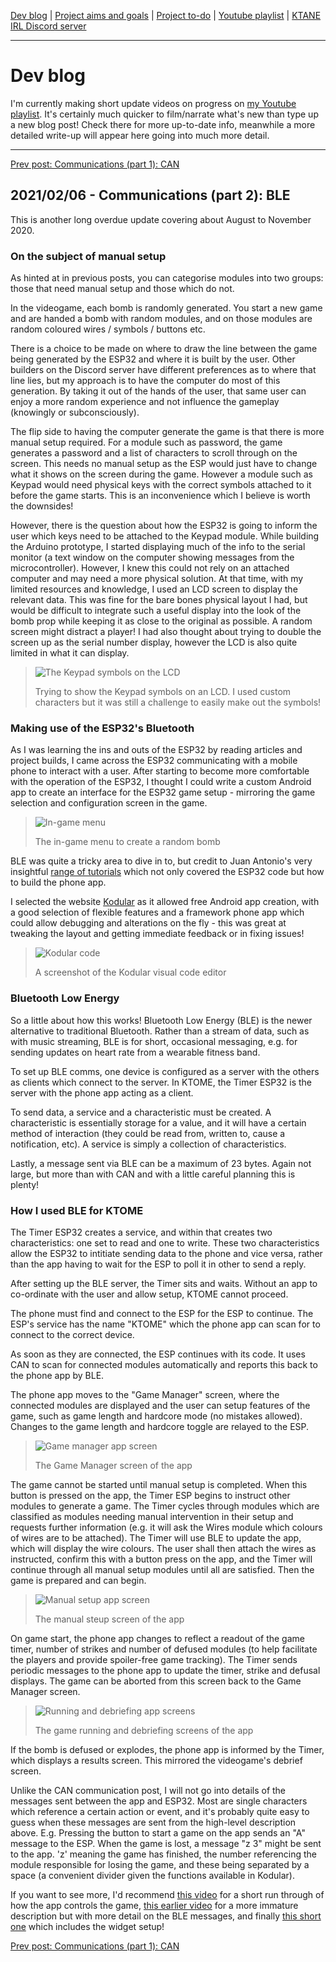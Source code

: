 [Dev blog](devblog.md) | [Project aims and goals](goals.md) | [Project to-do](todo.md) | [Youtube playlist](https://www.youtube.com/watch?v=8m7peVlW2mE&list=PLJqFvAhkcSkkks42zClG5WlvO1khFZCKK) | [KTANE IRL Discord server](https://discord.com/channels/711013430575890432)

---

# Dev blog
I'm currently making short update videos on progress on [my Youtube playlist](https://www.youtube.com/watch?v=8m7peVlW2mE&list=PLJqFvAhkcSkkks42zClG5WlvO1khFZCKK). It's certainly much quicker to film/narrate what's new than type up a new blog post! Check there for more up-to-date info, meanwhile a more detailed write-up will appear here going into much more detail.

---

[Prev post: Communications (part 1): CAN](devblog_3.md)

## 2021/02/06 - Communications (part 2): BLE
This is another long overdue update covering about August to November 2020.

### On the subject of manual setup
As hinted at in previous posts, you can categorise modules into two groups: those that need manual setup and those which do not.

In the videogame, each bomb is randomly generated. You start a new game and are handed a bomb with random modules, and on those modules are random coloured wires / symbols / buttons etc.

There is a choice to be made on where to draw the line between the game being generated by the ESP32 and where it is built by the user. Other builders on the Discord server have different preferences as to where that line lies, but my approach is to have the computer do most of this generation. By taking it out of the hands of the user, that same user can enjoy a more random experience and not influence the gameplay (knowingly or subconsciously).

The flip side to having the computer generate the game is that there is more manual setup required.  For a module such as password, the game generates a password and a list of characters to scroll through on the screen. This needs no manual setup as the ESP would just have to change what it shows on the screen during the game. However a module such as Keypad would need physical keys with the correct symbols attached to it before the game starts. This is an inconvenience which I believe is worth the downsides!

However, there is the question about how the ESP32 is going to inform the user which keys need to be attached to the Keypad module. While building the Arduino prototype, I started displaying much of the info to the serial monitor (a text window on the computer showing messages from the microcontroller). However, I knew this could not rely on an attached computer and may need a more physical solution. At that time, with my limited resources and knowledge, I used an LCD screen to display the relevant data. This was fine for the bare bones physical layout I had, but would be difficult to integrate such a useful display into the look of the bomb prop while keeping it as close to the original as possible. A random screen might distract a player! I had also thought about trying to double the screen up as the serial number display, however the LCD is also quite limited in what it can display.

> ![The Keypad symbols on the LCD](https://i.imgur.com/2fTtbNI.jpg)
> 
> Trying to show the Keypad symbols on an LCD. I used custom characters but it was still a challenge to easily make out the symbols!

### Making use of the ESP32's Bluetooth

As I was learning the ins and outs of the ESP32 by reading articles and project builds, I came across the ESP32 communicating with a mobile phone to interact with a user. After starting to become more comfortable with the operation of the ESP32, I thought I could write a custom Android app to create an interface for the ESP32 game setup - mirroring the game selection and configuration screen in the game.

> ![In-game menu](https://i.imgur.com/ygBRZrX.jpg)
> 
> The in-game menu to create a random bomb

BLE was quite a tricky area to dive in to, but credit to Juan Antonio's very insightful [range of tutorials](https://community.appinventor.mit.edu/t/ble-esp32-bluetooth-send-receive-arduino-ide/1980/17) which not only covered the ESP32 code but how to build the phone app.

I selected the website [Kodular](https://creator.kodular.io/) as it allowed free Android app creation, with a good selection of flexible features and a framework phone app which could allow debugging and alterations on the fly - this was great at tweaking the layout and getting immediate feedback or in fixing issues!

> ![Kodular code](https://i.imgur.com/D52mQrh.png)
> 
> A screenshot of the Kodular visual code editor

### Bluetooth Low Energy

So a little about how this works! Bluetooth Low Energy (BLE) is the newer alternative to traditional Bluetooth. Rather than a stream of data, such as with music streaming, BLE is for short, occasional messaging, e.g. for sending updates on heart rate from a wearable fitness band.

To set up BLE comms, one device is configured as a server with the others as clients which connect to the server. In KTOME, the Timer ESP32 is the server with the phone app acting as a client.

To send data, a service and a characteristic must be created. A characteristic is essentially storage for a value, and it will have a certain method of interaction (they could be read from, written to, cause a notification, etc). A service is simply a collection of characteristics.

Lastly, a message sent via BLE can be a maximum of 23 bytes. Again not large, but more than with CAN and with a little careful planning this is plenty!

### How I used BLE for KTOME

The Timer ESP32 creates a service, and within that creates two characteristics: one set to read and one to write. These two characteristics allow the ESP32 to intitiate sending data to the phone and vice versa, rather than the app having to wait for the ESP to poll it in other to send a reply.

After setting up the BLE server, the Timer sits and waits. Without an app to co-ordinate with the user and allow setup, KTOME cannot proceed.

The phone must find and connect to the ESP for the ESP to continue. The ESP's service has the name "KTOME" which the phone app can scan for to connect to the correct device.

As soon as they are connected, the ESP continues with its code. It uses CAN to scan for connected modules automatically and reports this back to the phone app by BLE.

The phone app moves to the "Game Manager" screen, where the connected modules are displayed and the user can setup features of the game, such as game length and hardcore mode (no mistakes allowed). Changes to the game length and hardcore toggle are relayed to the ESP.

> ![Game manager app screen](https://i.imgur.com/aNrU6oG.png)
> 
> The Game Manager screen of the app

The game cannot be started until manual setup is completed. When this button is pressed on the app, the Timer ESP begins to instruct other modules to generate a game. The Timer cycles through modules which are classified as modules needing manual intervention in their setup and requests further information (e.g. it will ask the Wires module which colours of wires are to be attached). The Timer will use BLE to update the app, which will display the wire colours. The user shall then attach the wires as instructed, confirm this with a button press on the app, and the Timer will continue through all manual setup modules until all are satisfied. Then the game is prepared and can begin.

> ![Manual setup app screen](https://i.imgur.com/lQS5eTz.png)
> 
> The manual steup screen of the app

On game start, the phone app changes to reflect a readout of the game timer, number of strikes and number of defused modules (to help facilitate the players and provide spoiler-free game tracking). The Timer sends periodic messages to the phone app to update the timer, strike and defusal displays. The game can be aborted from this screen back to the Game Manager screen.

> ![Running and debriefing app screens](https://i.imgur.com/vVIeJH9.png)
> 
> The game running and debriefing screens of the app

If the bomb is defused or explodes, the phone app is informed by the Timer, which displays a results screen. This mirrored the videogame's debrief screen.

Unlike the CAN communication post, I will not go into details of the messages sent between the app and ESP32. Most are single characters which reference a certain action or event, and it's probably quite easy to guess when these messages are sent from the high-level description above.
E.g. Pressing the button to start a game on the app sends an "A" message to the ESP.
When the game is lost, a message "z 3" might be sent to the app. 'z' meaning the game has finished, the number referencing the module responsible for losing the game, and these being separated by a space (a convenient divider given the functions available in Kodular).

If you want to see more, I'd recommend [this video](https://www.youtube.com/watch?v=KqHBs5UcY2M) for a short run through of how the app controls the game, [this earlier video](https://www.youtube.com/watch?v=9nwYC-B_rjc) for a more immature description but with more detail on the BLE messages, and finally [this short one](https://www.youtube.com/watch?v=DGMcetRa-00) which includes the widget setup!

[Prev post: Communications (part 1): CAN](devblog_3.md)
